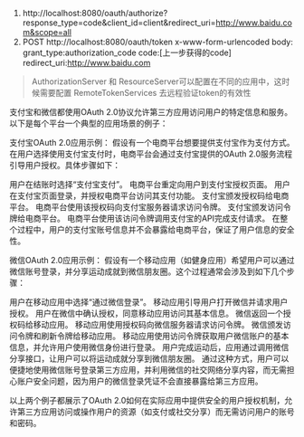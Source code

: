 1. http://localhost:8080/oauth/authorize?response_type=code&client_id=client&redirect_uri=http://www.baidu.com&scope=all
2. POST http://localhost:8080/oauth/token
   x-www-form-urlencoded
   body:
   grant_type:authorization_code
   code:[上一步获得的code]
   redirect_uri:http://www.baidu.com

> AuthorizationServer 和 ResourceServer可以配置在不同的应用中，这时候需要配置 RemoteTokenServices 去远程验证token的有效性

支付宝和微信都使用OAuth 2.0协议允许第三方应用访问用户的特定信息和服务。以下是每个平台一个典型的应用场景的例子：

支付宝OAuth 2.0应用示例：
假设有一个电商平台想要提供支付宝作为支付方式。在用户选择使用支付宝支付时，电商平台会通过支付宝提供的OAuth 2.0服务流程引导用户授权。具体步骤如下：

用户在结账时选择“支付宝支付”。
电商平台重定向用户到支付宝授权页面。
用户在支付宝页面登录，并授权电商平台访问其支付功能。
支付宝颁发授权码给电商平台。
电商平台使用该授权码向支付宝服务器请求访问令牌。
支付宝颁发访问令牌给电商平台。
电商平台使用该访问令牌调用支付宝的API完成支付请求。
在整个过程中，用户的支付宝账号信息并不会暴露给电商平台，保证了用户信息的安全性。

微信OAuth 2.0应用示例：
假设有一个移动应用（如健身应用）希望用户可以通过微信账号登录，并分享运动成就到微信朋友圈。这个过程通常会涉及到如下几个步骤：

用户在移动应用中选择“通过微信登录”。
移动应用引导用户打开微信并请求用户授权。
用户在微信中确认授权，同意移动应用访问其基本信息。
微信返回一个授权码给移动应用。
移动应用使用授权码向微信服务器请求访问令牌。
微信颁发访问令牌和刷新令牌给移动应用。
移动应用使用访问令牌获取用户微信账户的基本信息，并允许用户使用微信身份进行登录。
用户完成运动后，应用通过调用微信分享接口，让用户可以将运动成就分享到微信朋友圈。
通过这种方式，用户可以便捷地使用微信账号登录第三方应用，并利用微信的社交网络分享内容，而无需担心账户安全问题，因为用户的微信登录凭证不会直接暴露给第三方应用。

以上两个例子都展示了OAuth 2.0如何在实际应用中提供安全的用户授权机制，允许第三方应用访问或操作用户的资源（如支付或社交分享）而无需访问用户的账号和密码。